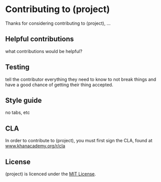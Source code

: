 # Contributing to (project)

Thanks for considering contributing to (project), ...

## Helpful contributions

what contributions would be helpful?

## Testing

tell the contributor everything they need to know to not break things and have
a good chance of getting their thing accepted.

## Style guide

no tabs, etc

## CLA

In order to contribute to (project), you must first sign the CLA, found at www.khanacademy.org/r/cla

## License

(project) is licenced under the [MIT License](http://opensource.org/licenses/MIT).

